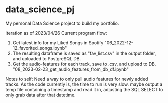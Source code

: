 # data_science_pj
My personal Data Science project to build my portfolio.

Iteration as of 2023/04/26
Current program flow:
1. Get latest info for my Liked Songs in Spotify
	"06_2022-12-12_favorited_songs.ipynb"
2. The resulting dataframe is saved as "fav_list.csv" in the output folder, and uploaded to PostgreSQL DB.
3. Get the audio-features for each track, save to .csv, and upload to DB.
	"08_2023-02-23_get_audio_features_from_db_df.ipynb"


Notes to self:
Need a way to only pull audio features for newly added tracks.
As the code currently is, the time to run is very slow.
maybe output a temp file containing a timestamp and read it in, adjusting the SQL SELECT to only grab data after that datetime.
